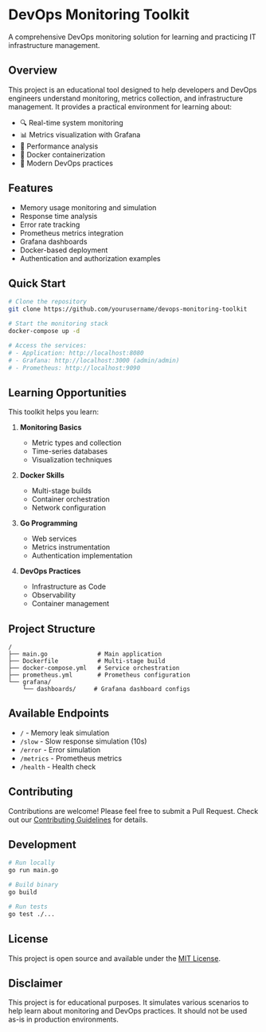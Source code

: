 # DevOps Monitoring Toolkit

A comprehensive DevOps monitoring solution for learning and practicing IT infrastructure management.

## Overview

This project is an educational tool designed to help developers and DevOps engineers understand monitoring, metrics collection, and infrastructure management. It provides a practical environment for learning about:

- 🔍 Real-time system monitoring
- 📊 Metrics visualization with Grafana
- 🎯 Performance analysis
- 🐳 Docker containerization
- 🚀 Modern DevOps practices

## Features

- Memory usage monitoring and simulation
- Response time analysis
- Error rate tracking
- Prometheus metrics integration
- Grafana dashboards
- Docker-based deployment
- Authentication and authorization examples

## Quick Start

```bash
# Clone the repository
git clone https://github.com/yourusername/devops-monitoring-toolkit

# Start the monitoring stack
docker-compose up -d

# Access the services:
# - Application: http://localhost:8080
# - Grafana: http://localhost:3000 (admin/admin)
# - Prometheus: http://localhost:9090
```

## Learning Opportunities

This toolkit helps you learn:

1. **Monitoring Basics**
   - Metric types and collection
   - Time-series databases
   - Visualization techniques

2. **Docker Skills**
   - Multi-stage builds
   - Container orchestration
   - Network configuration

3. **Go Programming**
   - Web services
   - Metrics instrumentation
   - Authentication implementation

4. **DevOps Practices**
   - Infrastructure as Code
   - Observability
   - Container management

## Project Structure

```
/
├── main.go              # Main application
├── Dockerfile           # Multi-stage build
├── docker-compose.yml   # Service orchestration
├── prometheus.yml       # Prometheus configuration
└── grafana/            
    └── dashboards/     # Grafana dashboard configs
```

## Available Endpoints

- `/` - Memory leak simulation
- `/slow` - Slow response simulation (10s)
- `/error` - Error simulation
- `/metrics` - Prometheus metrics
- `/health` - Health check

## Contributing

Contributions are welcome! Please feel free to submit a Pull Request. Check out our [Contributing Guidelines](CONTRIBUTING.md) for details.

## Development

```bash
# Run locally
go run main.go

# Build binary
go build

# Run tests
go test ./...
```

## License

This project is open source and available under the [MIT License](LICENSE).

## Disclaimer

This project is for educational purposes. It simulates various scenarios to help learn about monitoring and DevOps practices. It should not be used as-is in production environments.
